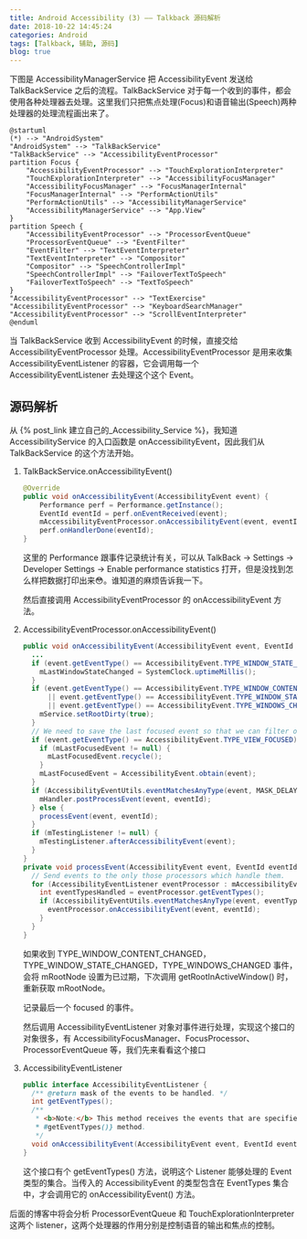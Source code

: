 ```yaml
---
title: Android Accessibility (3) —— Talkback 源码解析
date: 2018-10-22 14:45:24
categories: Android
tags: [Talkback, 辅助, 源码]
blog: true
---
```




下图是 AccessibilityManagerService 把 AccessibilityEvent 发送给 TalkBackService 之后的流程。TalkBackService 对于每一个收到的事件，都会使用各种处理器去处理。这里我们只把焦点处理(Focus)和语音输出(Speech)两种处理器的处理流程画出来了。

```puml
@startuml
(*) --> "AndroidSystem"
"AndroidSystem" --> "TalkBackService"
"TalkBackService" --> "AccessibilityEventProcessor"
partition Focus {
    "AccessibilityEventProcessor" --> "TouchExplorationInterpreter"
    "TouchExplorationInterpreter" --> "AccessibilityFocusManager" 
    "AccessibilityFocusManager" --> "FocusManagerInternal"
    "FocusManagerInternal" --> "PerformActionUtils"
    "PerformActionUtils" --> "AccessibilityManagerService"
    "AccessibilityManagerService" --> "App.View"
}
partition Speech {
    "AccessibilityEventProcessor" --> "ProcessorEventQueue"
    "ProcessorEventQueue" --> "EventFilter"
    "EventFilter" --> "TextEventInterpreter"
    "TextEventInterpreter" --> "Compositor"
    "Compositor" --> "SpeechControllerImpl"
    "SpeechControllerImpl" --> "FailoverTextToSpeech"
    "FailoverTextToSpeech" --> "TextToSpeech"
}
"AccessibilityEventProcessor" --> "TextExercise"
"AccessibilityEventProcessor" --> "KeyboardSearchManager"
"AccessibilityEventProcessor" --> "ScrollEventInterpreter"
@enduml
```

当 TalkBackService 收到 AccessibilityEvent 的时候，直接交给 AccessibilityEventProcessor 处理。AccessibilityEventProcessor 是用来收集 AccessibilityEventListener 的容器，它会调用每一个 AccessibilityEventListener 去处理这个这个 Event。

<!-- more -->

## 源码解析


从 {% post_link 建立自己的_Accessibility_Service %}，我知道 AccessibilityService 的入口函数是 onAccessibilityEvent，因此我们从 TalkBackService 的这个方法开始。

1. TalkBackService.onAccessibilityEvent()

    ```java
    @Override
    public void onAccessibilityEvent(AccessibilityEvent event) {
        Performance perf = Performance.getInstance();
        EventId eventId = perf.onEventReceived(event);
        mAccessibilityEventProcessor.onAccessibilityEvent(event, eventId);
        perf.onHandlerDone(eventId);
    }
    ```

    这里的 Performance 跟事件记录统计有关，可以从 TalkBack -> Settings -> Developer Settings -> Enable performance statistics 打开，但是没找到怎么样把数据打印出来😳。谁知道的麻烦告诉我一下。

    然后直接调用 AccessibilityEventProcessor 的 onAccessibilityEvent 方法。

2. AccessibilityEventProcessor.onAccessibilityEvent()

    ```java
    public void onAccessibilityEvent(AccessibilityEvent event, EventId eventId) {
      ...
      if (event.getEventType() == AccessibilityEvent.TYPE_WINDOW_STATE_CHANGED) {
        mLastWindowStateChanged = SystemClock.uptimeMillis();
      }
      if (event.getEventType() == AccessibilityEvent.TYPE_WINDOW_CONTENT_CHANGED
          || event.getEventType() == AccessibilityEvent.TYPE_WINDOW_STATE_CHANGED
          || event.getEventType() == AccessibilityEvent.TYPE_WINDOWS_CHANGED) {
        mService.setRootDirty(true);
      }
      // We need to save the last focused event so that we can filter out related selected events.
      if (event.getEventType() == AccessibilityEvent.TYPE_VIEW_FOCUSED) {
        if (mLastFocusedEvent != null) {
          mLastFocusedEvent.recycle();
        }
        mLastFocusedEvent = AccessibilityEvent.obtain(event);
      }
      if (AccessibilityEventUtils.eventMatchesAnyType(event, MASK_DELAYED_EVENT_TYPES)) {
        mHandler.postProcessEvent(event, eventId);
      } else {
        processEvent(event, eventId);
      }
      if (mTestingListener != null) {
        mTestingListener.afterAccessibilityEvent(event);
      }
    }
    private void processEvent(AccessibilityEvent event, EventId eventId) {
      // Send events to the only those processors which handle them.
      for (AccessibilityEventListener eventProcessor : mAccessibilityEventListeners) {
        int eventTypesHandled = eventProcessor.getEventTypes();
        if (AccessibilityEventUtils.eventMatchesAnyType(event, eventTypesHandled)) {
          eventProcessor.onAccessibilityEvent(event, eventId);
        }
      }
    }
    ```

    如果收到 TYPE_WINDOW_CONTENT_CHANGED，TYPE_WINDOW_STATE_CHANGED，TYPE_WINDOWS_CHANGED 事件，会将 mRootNode 设置为已过期，下次调用 getRootInActiveWindow() 时，重新获取 mRootNode。

    记录最后一个 focused 的事件。

    然后调用 AccessibilityEventListener 对象对事件进行处理，实现这个接口的对象很多，有 AccessibilityFocusManager、FocusProcessor、ProcessorEventQueue 等，我们先来看看这个接口

3. AccessibilityEventListener

    ```java
    public interface AccessibilityEventListener {
      /** @return mask of the events to be handled. */
      int getEventTypes();
      /**
       * <b>Note:</b> This method receives the events that are specified in the mask returned by {@link
       * #getEventTypes()} method.
       */
      void onAccessibilityEvent(AccessibilityEvent event, EventId eventId);
    }
    ```

    这个接口有个 getEventTypes() 方法，说明这个 Listener 能够处理的 Event 类型的集合。当传入的 AccessibilityEvent 的类型包含在 EventTypes 集合中，才会调用它的 onAccessibilityEvent() 方法。

后面的博客中将会分析 ProcessorEventQueue 和 TouchExplorationInterpreter 这两个 listener，这两个处理器的作用分别是控制语音的输出和焦点的控制。



